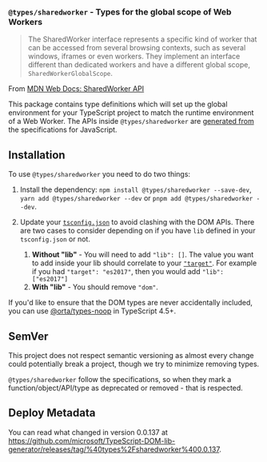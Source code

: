 ### `@types/sharedworker` - Types for the global scope of Web Workers

> The SharedWorker interface represents a specific kind of worker that can be accessed from several browsing contexts, such as several windows, iframes or even workers. They implement an interface different than dedicated workers and have a different global scope, `SharedWorkerGlobalScope`.

From [MDN Web Docs: SharedWorker API](https://developer.mozilla.org/en-US/docs/Web/API/SharedWorker)

This package contains type definitions which will set up the global environment for your TypeScript project to match the runtime environment of a Web Worker. The APIs inside `@types/sharedworker` are [generated from](https://github.com/microsoft/TypeScript-DOM-lib-generator/) the specifications for JavaScript.

## Installation 

To use `@types/sharedworker` you need to do two things:

1. Install the dependency: `npm install @types/sharedworker --save-dev`, `yarn add @types/sharedworker --dev` or `pnpm add @types/sharedworker --dev`.

1. Update your [`tsconfig.json`](https://www.typescriptlang.org/tsconfig) to avoid clashing with the DOM APIs. There are two cases to consider depending on if you have `lib` defined in your `tsconfig.json` or not.

    1. **Without "lib"** - You will need to add `"lib": []`. The value you want to add inside your lib should correlate to your [`"target"`](https://www.typescriptlang.org/tsconfig#target). For example if you had `"target": "es2017"`, then you would add `"lib": ["es2017"]`
    1. **With "lib"**  - You should remove `"dom"`.


If you'd like to ensure that the DOM types are never accidentally included, you can use [@orta/types-noop](https://www.npmjs.com/package/@orta/type-noops) in TypeScript 4.5+.

## SemVer

This project does not respect semantic versioning as almost every change could potentially break a project, though we try to minimize removing types.

`@types/sharedworker` follow the specifications, so when they mark a function/object/API/type as deprecated or removed - that is respected.

## Deploy Metadata

You can read what changed in version 0.0.137 at https://github.com/microsoft/TypeScript-DOM-lib-generator/releases/tag/%40types%2Fsharedworker%400.0.137.